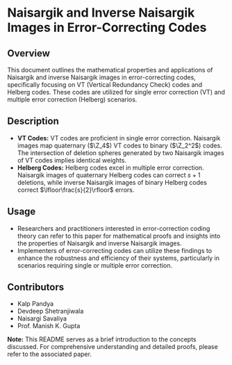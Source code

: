 # Naisargik and Inverse Naisargik Images in Error-Correcting Codes

## Overview
This document outlines the mathematical properties and applications of Naisargik and inverse Naisargik images in error-correcting codes, specifically focusing on VT (Vertical Redundancy Check) codes and Helberg codes. These codes are utilized for single error correction (VT) and multiple error correction (Helberg) scenarios.

## Description
- **VT Codes:** VT codes are proficient in single error correction. Naisargik images map quaternary ($\Z_4$) VT codes to binary ($\Z_2^2$) codes. The intersection of deletion spheres generated by two Naisargik images of VT codes implies identical weights.
- **Helberg Codes:** Helberg codes excel in multiple error correction. Naisargik images of quaternary Helberg codes can correct $s+1$ deletions, while inverse Naisargik images of binary Helberg codes correct $\lfloor\frac{s}{2}\rfloor$ errors. 

## Usage
- Researchers and practitioners interested in error-correction coding theory can refer to this paper for mathematical proofs and insights into the properties of Naisargik and inverse Naisargik images.
- Implementers of error-correcting codes can utilize these findings to enhance the robustness and efficiency of their systems, particularly in scenarios requiring single or multiple error correction.

## Contributors
- Kalp Pandya
- Devdeep Shetranjiwala
- Naisargi Savaliya
- Prof. Manish K. Gupta

**Note:** This README serves as a brief introduction to the concepts discussed. For comprehensive understanding and detailed proofs, please refer to the associated paper.
